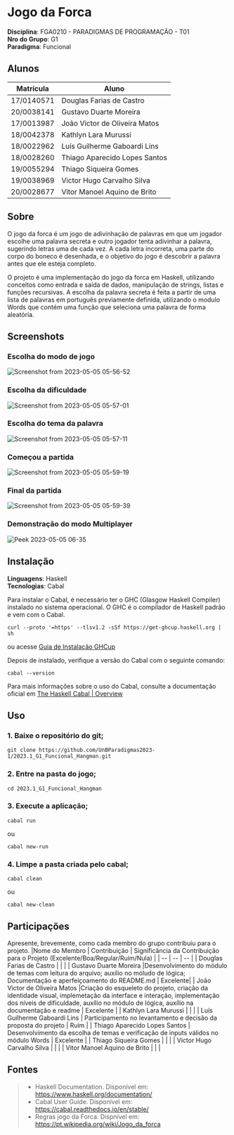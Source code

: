 # Jogo da Forca

**Disciplina**: FGA0210 - PARADIGMAS DE PROGRAMAÇÃO - T01 <br>
**Nro do Grupo**: G1<br>
**Paradigma**: Funcional<br>

## Alunos
|Matrícula | Aluno |
| -- | -- |
| 17/0140571  |  Douglas Farias de Castro      |
| 20/0038141  |  Gustavo Duarte Moreira        |
| 17/0013987  |  João Victor de Oliveira Matos |
| 18/0042378  |  Kathlyn Lara Murussi          |
| 18/0022962  |  Luís Guilherme Gaboardi Lins  |
| 18/0028260  |  Thiago Aparecido Lopes Santos |
| 19/0055294  |  Thiago Siqueira Gomes         |
| 19/0038969  |  Victor Hugo Carvalho Silva    |
| 20/0028677  |  Vitor Manoel Aquino de Brito  |

## Sobre
O jogo da forca é um jogo de adivinhação de palavras em que um jogador escolhe uma palavra secreta e outro jogador tenta adivinhar a palavra, sugerindo letras uma de cada vez. A cada letra incorreta, uma parte do corpo do boneco é desenhada, e o objetivo do jogo é descobrir a palavra antes que ele esteja completo.

O projeto é uma implementação do jogo da forca em Haskell, utilizando conceitos como entrada e saída de dados, manipulação de strings, listas e funções recursivas. A escolha da palavra secreta é feita a partir de uma lista de palavras em português previamente definida, utilizando o modulo Words que contém uma função que seleciona uma palavra de forma aleatória.

## Screenshots
### Escolha do modo de jogo
![Screenshot from 2023-05-05 05-56-52](https://user-images.githubusercontent.com/69691521/236421181-8c20954a-602f-4336-9960-94f43e694388.png)
### Escolha da dificuldade
![Screenshot from 2023-05-05 05-57-01](https://user-images.githubusercontent.com/69691521/236421208-9d4371cb-bd5e-436e-9eb3-402ab9114cc4.png)
### Escolha do tema da palavra
![Screenshot from 2023-05-05 05-57-11](https://user-images.githubusercontent.com/69691521/236421216-cf557f6a-dd67-4cb6-afbd-ca7b4399285b.png)
### Começou a partida
![Screenshot from 2023-05-05 05-59-19](https://user-images.githubusercontent.com/69691521/236421227-df1708ba-2eea-4e7e-bbd6-3e2ab40fe459.png)
### Final da partida
![Screenshot from 2023-05-05 05-59-39](https://user-images.githubusercontent.com/69691521/236421236-efef4390-6be9-414f-ab72-2628631e250e.png)
### Demonstração do modo Multiplayer
![Peek 2023-05-05 06-35](https://user-images.githubusercontent.com/69691521/236424539-082695b0-08cc-4528-9909-c3fb5ad33e53.gif)

## Instalação
**Linguagens**: Haskell<br>
**Tecnologias**: Cabal<br>

Para instalar o Cabal, é necessário ter o GHC (Glasgow Haskell Compiler) instalado no sistema operacional. O GHC é o compilador de Haskell padrão e vem com o Cabal.

```
curl --proto '=https' --tlsv1.2 -sSf https://get-ghcup.haskell.org | sh
```
ou acesse [Guia de Instalação GHCup](https://www.haskell.org/ghcup)

Depois de instalado, verifique a versão do Cabal com o seguinte comando:

```
cabal --version
```
Para mais informações sobre o uso do Cabal, consulte a documentação oficial em [The Haskell Cabal | Overview](https://www.haskell.org/cabal/)

## Uso

### 1. Baixe o repositório do git;
```
git clone https://github.com/UnBParadigmas2023-1/2023.1_G1_Funcional_Hangman.git
```

### 2. Entre na pasta do jogo;
```
cd 2023.1_G1_Funcional_Hangman
```

### 3. Execute a aplicação;
```
cabal run
```
ou
```
cabal new-run
```
### 4. Limpe a pasta criada pelo cabal;
```
cabal clean
```
ou
```
cabal new-clean
```

## Participações
Apresente, brevemente, como cada membro do grupo contribuiu para o projeto.
|Nome do Membro | Contribuição | Significância da Contribuição para o Projeto (Excelente/Boa/Regular/Ruim/Nula) |
| -- | -- | -- |
|  Douglas Farias de Castro      | | |
|  Gustavo Duarte Moreira        |Desenvolvimento do módulo de temas com leitura do arquivo; auxílio no móludo de lógica; Documentação e aperfeiçoamento do README.md | Excelente|
|  João Victor de Oliveira Matos |Criação do esqueleto do projeto, criação da identidade visual, implemetação da interface e interação, implementação dos níveis de dificuldade, auxílio no módulo de lógica, auxílio na documentação e readme | Excelente |
|  Kathlyn Lara Murussi          | | |
|  Luís Guilherme Gaboardi Lins  | Participamento no levantamento e decisão da proposta do projeto | Ruim |
|  Thiago Aparecido Lopes Santos | Desenvolvimento da escolha de temas e verificação de inputs válidos no módulo Words | Excelente |
|  Thiago Siqueira Gomes         | | |
|  Victor Hugo Carvalho Silva    | | |
|  Vitor Manoel Aquino de Brito  | | |

## Fontes
> - Haskell Documentation. Disponível em: https://www.haskell.org/documentation/
> - Cabal User Guide. Disponível em: https://cabal.readthedocs.io/en/stable/
> - Regras jogo da Forca. Dispnível em: https://pt.wikipedia.org/wiki/Jogo_da_forca
